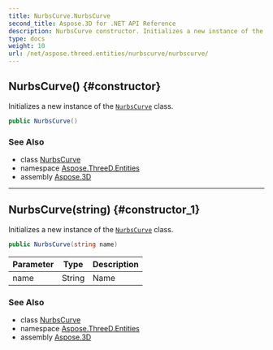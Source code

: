 ```yaml
---
title: NurbsCurve.NurbsCurve
second_title: Aspose.3D for .NET API Reference
description: NurbsCurve constructor. Initializes a new instance of the NurbsCurve class
type: docs
weight: 10
url: /net/aspose.threed.entities/nurbscurve/nurbscurve/
---
```

## NurbsCurve() {#constructor}

Initializes a new instance of the [`NurbsCurve`](../) class.

```csharp
public NurbsCurve()
```

### See Also

* class [NurbsCurve](../)
* namespace [Aspose.ThreeD.Entities](../../nurbscurve/)
* assembly [Aspose.3D](../../../)

---

## NurbsCurve(string) {#constructor_1}

Initializes a new instance of the [`NurbsCurve`](../) class.

```csharp
public NurbsCurve(string name)
```

| Parameter | Type | Description |
| --- | --- | --- |
| name | String | Name |

### See Also

* class [NurbsCurve](../)
* namespace [Aspose.ThreeD.Entities](../../nurbscurve/)
* assembly [Aspose.3D](../../../)


